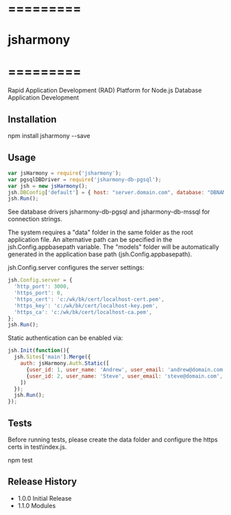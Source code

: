 # =========
# jsharmony
# =========

Rapid Application Development (RAD) Platform for Node.js Database Application Development

## Installation

npm install jsharmony --save

## Usage

```javascript
var jsHarmony = require('jsharmony');
var pgsqlDBDriver = require('jsharmony-db-pgsql');
var jsh = new jsHarmony();
jsh.DBConfig['default'] = { host: "server.domain.com", database: "DBNAME", user: "DBUSER", password: "DBPASS", _driver: new pgsqlDBDriver() };
jsh.Run();
```

See database drivers jsharmony-db-pgsql and jsharmony-db-mssql for connection strings.

The system requires a "data" folder in the same folder as the root application file.
An alternative path can be specified in the jsh.Config.appbasepath variable.
The "models" folder will be automatically generated in the application base path (jsh.Config.appbasepath).

jsh.Config.server configures the server settings:

```javascript
jsh.Config.server = {
  'http_port': 3000,
  'https_port': 0,
  'https_cert': 'c:/wk/bk/cert/localhost-cert.pem',
  'https_key': 'c:/wk/bk/cert/localhost-key.pem',
  'https_ca': 'c:/wk/bk/cert/localhost-ca.pem',
};
jsh.Run();
```

Static authentication can be enabled via:

```javascript
jsh.Init(function(){
  jsh.Sites['main'].Merge({
    auth: jsHarmony.Auth.Static([
      {user_id: 1, user_name: 'Andrew', user_email: 'andrew@domain.com', password: 'SAMPLE_PASSWORD', _roles: ['SYSADMIN']},
      {user_id: 2, user_name: 'Steve', user_email: 'steve@domain.com', password: 'SAMPLE_PASSWORD', _roles: ['BROWSE']},
    ])
  });
  jsh.Run();
});
```


## Tests

Before running tests, please create the data folder and configure the https certs in test\index.js.

npm test

## Release History

* 1.0.0 Initial Release
* 1.1.0 Modules